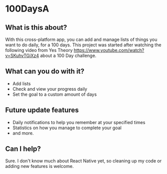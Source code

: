 # 100DaysA

## What is this about?

With this cross-platform app, you can add and manage lists of things you want to do daily, for a 100 days.
This project was started after watching the following video from Yes Theory https://www.youtube.com/watch?v=SKuhvTGiXz4 about a 100 Day challenge.

## What can you do with it?

 - Add lists
 - Check and view your progress daily
 - Set the goal to a custom amount of days
 
## Future update features

 - Daily notifications to help you remember at your specified times
 - Statistics on how you manage to complete your goal
 - and more.
 
## Can I help?

Sure. I don't know much about React Native yet, so cleaning up my code or adding new features is welcome.

